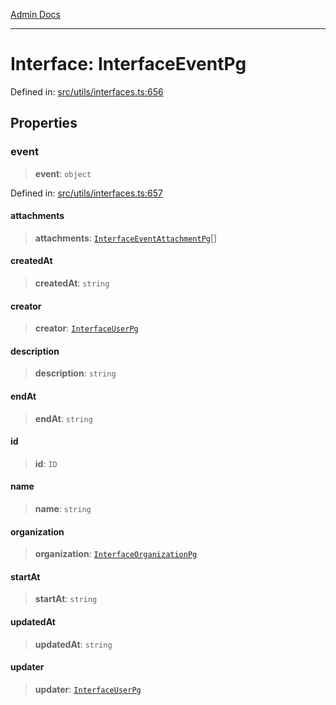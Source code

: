 [Admin Docs](/)

***

# Interface: InterfaceEventPg

Defined in: [src/utils/interfaces.ts:656](https://github.com/PalisadoesFoundation/talawa-admin/blob/main/src/utils/interfaces.ts#L656)

## Properties

### event

> **event**: `object`

Defined in: [src/utils/interfaces.ts:657](https://github.com/PalisadoesFoundation/talawa-admin/blob/main/src/utils/interfaces.ts#L657)

#### attachments

> **attachments**: [`InterfaceEventAttachmentPg`](InterfaceEventAttachmentPg.md)[]

#### createdAt

> **createdAt**: `string`

#### creator

> **creator**: [`InterfaceUserPg`](InterfaceUserPg.md)

#### description

> **description**: `string`

#### endAt

> **endAt**: `string`

#### id

> **id**: `ID`

#### name

> **name**: `string`

#### organization

> **organization**: [`InterfaceOrganizationPg`](InterfaceOrganizationPg.md)

#### startAt

> **startAt**: `string`

#### updatedAt

> **updatedAt**: `string`

#### updater

> **updater**: [`InterfaceUserPg`](InterfaceUserPg.md)
